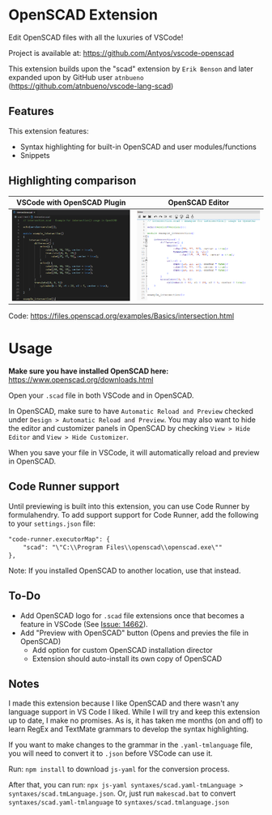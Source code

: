 # OpenSCAD Extension

Edit OpenSCAD files with all the luxuries of VSCode!

Project is available at: https://github.com/Antyos/vscode-openscad

This extension builds upon the "scad" extension by `Erik Benson` and later expanded upon by GitHub user `atnbueno` (https://github.com/atnbueno/vscode-lang-scad)

## Features
This extension features:
- Syntax highlighting for built-in OpenSCAD and user modules/functions
- Snippets

## Highlighting comparison
VSCode with OpenSCAD Plugin| OpenSCAD Editor
:-------------------------:|:-------------------------:
![Comparison_vsc](images/comparison-vsc.png) | ![Comparison_os](images/comparison-os.png)

Code: https://files.openscad.org/examples/Basics/intersection.html

# Usage
**Make sure you have installed OpenSCAD here:** https://www.openscad.org/downloads.html

Open your `.scad` file in both VSCode and in OpenSCAD.

In OpenSCAD, make sure to have `Automatic Reload and Preview` checked under `Design > Automatic Reload and Preview`. You may also want to hide the editor and customizer panels in OpenSCAD by checking `View > Hide Editor` and `View > Hide Customizer`.

When you save your file in VSCode, it will automatically reload and preview in OpenSCAD.

## Code Runner support
Until previewing is built into this extension, you can use Code Runner by formulahendry. To add support support for Code Runner, add the following to your `settings.json` file:

```
"code-runner.executorMap": {
    "scad": "\"C:\\Program Files\\openscad\\openscad.exe\""
},
```
Note: If you installed OpenSCAD to another location, use that instead.


## To-Do
- Add OpenSCAD logo for `.scad` file extensions once that becomes a feature in VSCode 
(See [Issue: 14662](https://github.com/microsoft/vscode/issues/14662)).
- Add "Preview with OpenSCAD" button (Opens and previes the file in OpenSCAD)
   - Add option for custom OpenSCAD installation director
   - Extension should auto-install its own copy of OpenSCAD

## Notes
I made this extension because I like OpenSCAD and there wasn't any language support in VS Code I liked. While I will try and keep this extension up to date, I make no promises. As is, it has taken me months (on and off) to learn RegEx and TextMate grammars to develop the syntax highlighting.

If you want to make changes to the grammar in the `.yaml-tmlanguage` file, you will need to convert it to `.json` before VSCode can use it. 

Run: `npm install` to download `js-yaml` for the conversion process. 

After that, you can run: `npx js-yaml syntaxes/scad.yaml-tmLanguage > syntaxes/scad.tmLanguage.json`. Or, just run `makescad.bat` to convert `syntaxes/scad.yaml-tmlanguage` to `syntaxes/scad.tmlanguage.json`
